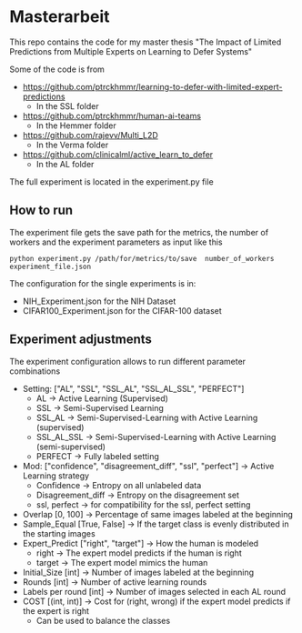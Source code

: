 # Masterarbeit

This repo contains the code for my master thesis "The Impact of Limited Predictions from Multiple Experts on Learning to Defer Systems"

Some of the code is from
- https://github.com/ptrckhmmr/learning-to-defer-with-limited-expert-predictions
    - In the SSL folder
- https://github.com/ptrckhmmr/human-ai-teams
    - In the Hemmer folder
- https://github.com/rajevv/Multi_L2D
    - In the Verma folder
- https://github.com/clinicalml/active_learn_to_defer
    - In the AL folder

The full experiment is located in the experiment.py file


## How to run

The experiment file gets the save path for the metrics, the number of workers and the experiment parameters as input like this

    python experiment.py /path/for/metrics/to/save  number_of_workers  experiment_file.json

The configuration for the single experiments is in:
- NIH_Experiment.json for the NIH Dataset
- CIFAR100_Experiment.json for the CIFAR-100 dataset

## Experiment adjustments
The experiment configuration allows to run different parameter combinations
- Setting: ["AL", "SSL", "SSL_AL", "SSL_AL_SSL", "PERFECT"]
	- AL -> Active Learning (Supervised)
	- SSL -> Semi-Supervised Learning
	- SSL_AL -> Semi-Supervised-Learning with Active Learning (supervised)
	- SSL_AL_SSL -> Semi-Supervised-Learning with Active Learning (semi-supervised)
	- PERFECT -> Fully labeled setting
- Mod: ["confidence", "disagreement_diff", "ssl", "perfect"] -> Active Learning strategy
	- Confidence -> Entropy on all unlabeled data
	- Disagreement_diff -> Entropy on the disagreement set
	- ssl, perfect -> for compatibility for the ssl, perfect setting
- Overlap [0, 100] -> Percentage of same images labeled at the beginning
- Sample_Equal [True, False] -> If the target class is evenly distributed in the starting images
- Expert_Predict ["right", "target"] -> How the human is modeled
	- right -> The expert model predicts if the human is right
	- target -> The expert model mimics the human
- Initial_Size [int] -> Number of images labeled at the beginning
- Rounds [int] -> Number of active learning rounds
- Labels per round [int] -> Number of images selected in each AL round
- COST [(int, int)] -> Cost for (right, wrong) if the expert model predicts if the expert is right
	- Can be used to balance the classes
